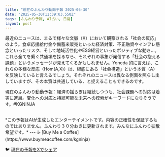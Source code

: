 ```yaml
---
title: "現在のふんわり動向予報 2025-05-30"
date: "2025-05-30T11:39:03.550Z"
tags: [ふんわり予報, AI占い, 日常]
layout: post
---
```



最近のニュースは、まるで様々な文脈（X）において観察される「社会の反応」のよう。食卓応援給付金や備蓄米販売といった経済対策、不正融資やインフレ懸念といったリスク、そして地域活性化やESG経営といったポジティブな動き…。  これら全てを繋ぐ共通項を探るなら、それぞれの事象が発信する「社会の抱える課題」というメッセージが見えてくるかもしれません。Yoneda 的に言えば、これらの多様な反応（Hom(A,X)）は、根底にある「社会構造」という本質（A）を反映していると言えるでしょう。それぞれのニュースは異なる側面を照らし出していますが、その本質は共通している、と捉えることもできるのです。

現在のふんわり動動予報：経済の揺らぎは継続しつつも、社会課題への対応は着実に進展。変化への対応と持続可能な未来への模索がキーワードになりそうです。#KGNINJA

<br>
*この予報はAIが生成したエンターテイメントです。内容の正確性を保証するものではありません。ふんわり３０分おきに更新されます。みんなにふんわり拡散希望です。*
---
☕️ [Buy Me a Coffee](https://www.buymeacoffee.com/kgninja)

🐦 [現在の予報をXでシェア](https://twitter.com/intent/tweet?text=%E7%8F%BE%E5%9C%A8%E3%81%AE%E3%81%B5%E3%82%93%E3%82%8F%E3%82%8A%E4%BA%88%E5%A0%B1%3A%20%E3%80%8C%E6%9C%80%E8%BF%91%E3%81%AE%E3%83%8B%E3%83%A5%E3%83%BC%E3%82%B9%E3%81%AF%E3%80%81%E3%81%BE%E3%82%8B%E3%81%A7%E6%A7%98%E3%80%85%E3%81%AA%E6%96%87%E8%84%88%EF%BC%88X%EF%BC%89%E3%81%AB%E3%81%8A%E3%81%84%E3%81%A6%E8%A6%B3%E5%AF%9F%E3%81%95%E3%82%8C%E3%82%8B%E3%80%8C%E7%A4%BE%E4%BC%9A%E3%81%AE%E5%8F%8D%E5%BF%9C%E3%80%8D%E3%81%AE%E3%82%88%E3%81%86%E3%80%82%E3%80%8D%23KGNINJA%20%E7%B6%9A%E3%81%8D%E3%81%AF%E3%83%96%E3%83%AD%E3%82%B0%E3%81%A7%EF%BC%81%F0%9F%91%87&url=https%3A%2F%2Fkg-ninja.github.io%2FFunwariyoso%2F)
